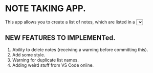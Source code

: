 # NOTE TAKING APP.

This app allows you to create a list of notes, which are listed in a <select> element. Notes are stored in localStorage.

## NEW FEATURES TO IMPLEMENTed.

1. Ability to delete notes (receiving a warning before committing this).
2. Add some style.
3. Warning for duplicate list names.
4. Adding weird stuff from VS Code online.
